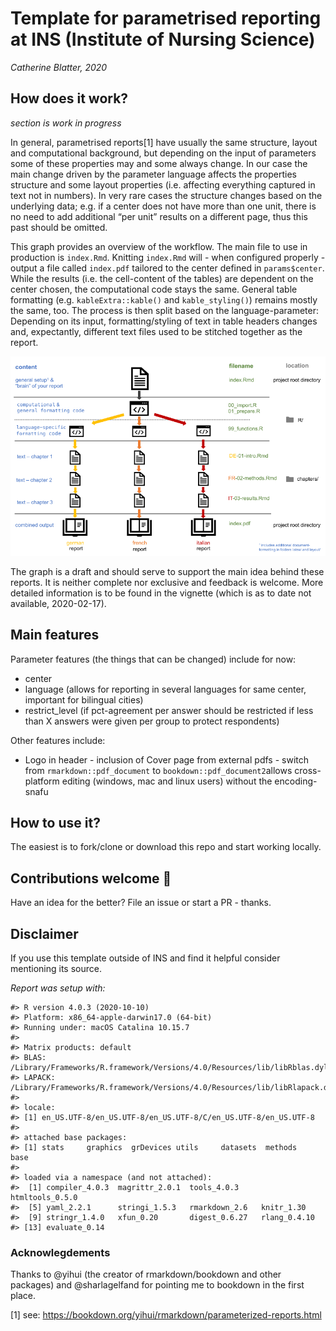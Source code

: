 
<!-- README.md is generated from README.Rmd. Please edit that file -->
<!-- badges: start -->
<!-- badges: end -->

# Template for parametrised reporting at INS (Institute of Nursing Science)

*Catherine Blatter, 2020*

## How does it work?

*section is work in progress*

In general, parametrised reports[1] have usually the same structure,
layout and computational background, but depending on the input of
parameters some of these properties may and some always change. In our
case the main change driven by the parameter language affects the
properties structure and some layout properties (i.e. affecting
everything captured in text not in numbers). In very rare cases the
structure changes based on the underlying data; e.g. if a center does
not have more than one unit, there is no need to add additional “per
unit” results on a different page, thus this past should be omitted.

This graph provides an overview of the workflow. The main file to use in
production is `index.Rmd`. Knitting `index.Rmd` will - when configured
properly - output a file called `index.pdf` tailored to the center
defined in `params$center`. While the results (i.e. the cell-content of
the tables) are dependent on the center chosen, the computational code
stays the same. General table formatting (e.g. `kableExtra::kable()` and
`kable_styling()`) remains mostly the same, too. The process is then
split based on the language-parameter: Depending on its input,
formatting/styling of text in table headers changes and, expectantly,
different text files used to be stitched together as the report.

<div align="center">

![Logic workflow](vignettes/img/graph_tmpls-report.png)

</div>

The graph is a draft and should serve to support the main idea behind
these reports. It is neither complete nor exclusive and feedback is
welcome. More detailed information is to be found in the vignette (which
is as to date not available, 2020-02-17).

## Main features

Parameter features (the things that can be changed) include for now:

-   center
-   language (allows for reporting in several languages for same center,
    important for bilingual cities)
-   restrict\_level (if pct-agreement per answer should be restricted if
    less than X answers were given per group to protect respondents)

Other features include:  
- Logo in header - inclusion of Cover page from external pdfs - switch
from `rmarkdown::pdf_document` to `bookdown::pdf_document2`allows
cross-platform editing (windows, mac and linux users) without the
encoding-snafu

## How to use it?

The easiest is to fork/clone or download this repo and start working
locally.

## Contributions welcome 👋

Have an idea for the better? File an issue or start a PR - thanks.

## Disclaimer

If you use this template outside of INS and find it helpful consider
mentioning its source.

*Report was setup with:*

    #> R version 4.0.3 (2020-10-10)
    #> Platform: x86_64-apple-darwin17.0 (64-bit)
    #> Running under: macOS Catalina 10.15.7
    #> 
    #> Matrix products: default
    #> BLAS:   /Library/Frameworks/R.framework/Versions/4.0/Resources/lib/libRblas.dylib
    #> LAPACK: /Library/Frameworks/R.framework/Versions/4.0/Resources/lib/libRlapack.dylib
    #> 
    #> locale:
    #> [1] en_US.UTF-8/en_US.UTF-8/en_US.UTF-8/C/en_US.UTF-8/en_US.UTF-8
    #> 
    #> attached base packages:
    #> [1] stats     graphics  grDevices utils     datasets  methods   base     
    #> 
    #> loaded via a namespace (and not attached):
    #>  [1] compiler_4.0.3  magrittr_2.0.1  tools_4.0.3     htmltools_0.5.0
    #>  [5] yaml_2.2.1      stringi_1.5.3   rmarkdown_2.6   knitr_1.30     
    #>  [9] stringr_1.4.0   xfun_0.20       digest_0.6.27   rlang_0.4.10   
    #> [13] evaluate_0.14

### Acknowlegdements

Thanks to @yihui (the creator of rmarkdown/bookdown and other packages)
and @sharlagelfand for pointing me to bookdown in the first place.

[1] see:
<https://bookdown.org/yihui/rmarkdown/parameterized-reports.html>
